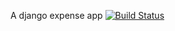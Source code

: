 A django expense app [![Build Status](https://travis-ci.org/MadNTap/dj-expense.svg?branch=master)](https://travis-ci.org/MadNTap/dj-expense)